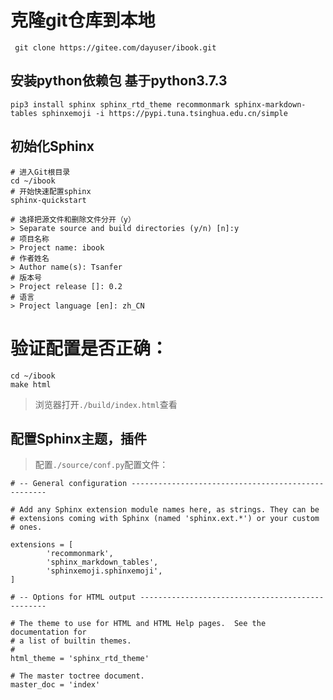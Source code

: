 # 克隆git仓库到本地

```
 git clone https://gitee.com/dayuser/ibook.git
```

## 安装python依赖包 基于python3.7.3

```
pip3 install sphinx sphinx_rtd_theme recommonmark sphinx-markdown-tables sphinxemoji -i https://pypi.tuna.tsinghua.edu.cn/simple

```

## 初始化Sphinx

```
# 进入Git根目录
cd ~/ibook
# 开始快速配置sphinx
sphinx-quickstart

# 选择把源文件和删除文件分开（y）
> Separate source and build directories (y/n) [n]:y
# 项目名称
> Project name: ibook
# 作者姓名
> Author name(s): Tsanfer
# 版本号
> Project release []: 0.2
# 语言
> Project language [en]: zh_CN

```

# 验证配置是否正确：

```
cd ~/ibook
make html
```

> 浏览器打开`./build/index.html`查看

## 配置Sphinx主题，插件

> 配置`./source/conf.py`配置文件：

```
# -- General configuration ---------------------------------------------------

# Add any Sphinx extension module names here, as strings. They can be
# extensions coming with Sphinx (named 'sphinx.ext.*') or your custom
# ones.

extensions = [
        'recommonmark',
        'sphinx_markdown_tables',
        'sphinxemoji.sphinxemoji',
]

# -- Options for HTML output -------------------------------------------------

# The theme to use for HTML and HTML Help pages.  See the documentation for
# a list of builtin themes.
#
html_theme = 'sphinx_rtd_theme'

# The master toctree document.
master_doc = 'index'
```

